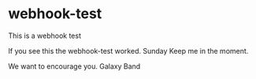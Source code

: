 # webhook-test
This is a webhook test

If you see this the webhook-test worked. Sunday Keep me in the moment.

We want to encourage you. Galaxy Band
